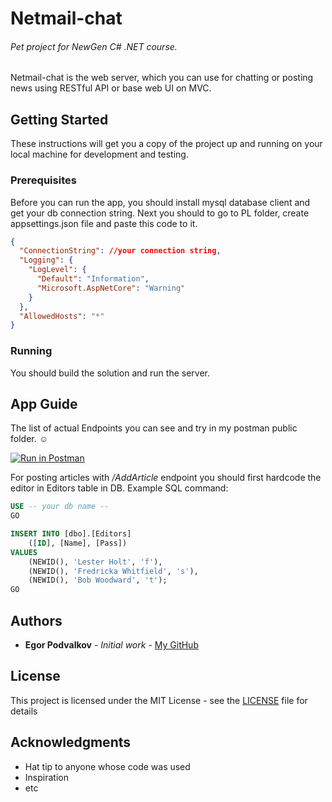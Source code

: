 # Netmail-chat 
###### Pet project for NewGen C# .NET course. 

Netmail-chat is the web server, which you can use for chatting or posting news using RESTful API or base web UI on MVC.

## Getting Started
These instructions will get you a copy of the project up and running on your local machine for development and testing. 

### Prerequisites
Before you can run the app, you should install mysql database client and get your db connection string. Next you should to go to PL folder, create appsettings.json file and paste this code to it.
``` json
{
  "ConnectionString": //your connection string,
  "Logging": {
    "LogLevel": {
      "Default": "Information",
      "Microsoft.AspNetCore": "Warning"
    }
  },
  "AllowedHosts": "*"
}
```

### Running
You should build the solution and run the server.

## App Guide
The list of actual Endpoints you can see and try in my postman public folder. ☺️

[![Run in Postman](https://run.pstmn.io/button.svg)](https://god.gw.postman.com/run-collection/16304928-905792eb-a1b6-43d5-9733-8d9df51ff869?action=collection%2Ffork&source=rip_markdown&collection-url=entityId%3D16304928-905792eb-a1b6-43d5-9733-8d9df51ff869%26entityType%3Dcollection%26workspaceId%3D0a384d53-9c4a-45f8-80b3-6f3a34c2bc0f)

For posting articles with */AddArticle* endpoint you should first hardcode the editor in Editors table in DB. Example SQL command:
``` sql
USE -- your db name --
GO

INSERT INTO [dbo].[Editors]
    ([ID], [Name], [Pass])
VALUES
    (NEWID(), 'Lester Holt', 'f'),
    (NEWID(), 'Fredricka Whitfield', 's'),
    (NEWID(), 'Bob Woodward', 't');
GO
```

## Authors
* **Egor Podvalkov** - *Initial work* - [My GitHub](https://github.com/EgorPodvalkov)

## License

This project is licensed under the MIT License - see the [LICENSE](LICENSE) file for details

## Acknowledgments

* Hat tip to anyone whose code was used
* Inspiration
* etc
